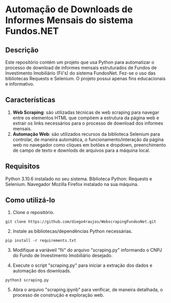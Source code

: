 # Automação de Downloads de Informes Mensais do sistema Fundos.NET

## Descrição
Este repositório contém um projeto que usa Python para automatizar o processo de download de informes mensais estruturados de Fundos de Investimento Imobiliário (Fii's) do sistema FundosNet. Fez-se o uso das bibliotecas Requests e Selenium. O projeto possui apenas fins educacionais e informativo.


## Características
1. **Web Scraping**: são utilizadas técnicas de web scraping para navegar entre os elementos HTML que compõem a estrutura da página web e extrair os links necessários para o processo de download dos informes mensais.
2. **Automação Web**: são utilizados recursos da biblioteca Selenium para controlar, de maneira automática, o funcionamento/interação da página web no navegador como cliques em botões e dropdown, preenchimento de campo de texto e downlods de arquivos para a máquina local.

## Requisitos
Python 3.10.6 instalado no seu sistema.
Biblioteca Python: Requests e Selenium.
Navegador Mozilla Firefox instalado na sua máquina.

## Como utilizá-lo
1. Clone o repositório.
```
git clone https://github.com/diego4raujos/WebscrapingFundosNet.git
```

2. Instale as bibliotecas/dependências Python necessárias.
```
pip install -r requirements.txt
```

3. Modifique a variáveil "fii" do arquivo "scraping.py" informando o CNPJ do Fundo de Investimento Imobiliário desejado.

4. Execute o script "scraping.py" para iniciar a extração dos dados e automação dos downloads.
```
python3 scraping.py
```
5. Abra o arquivo "scraping.ipynb" para verificar, de maneira detalhada, o processo de construção e exploração web.

